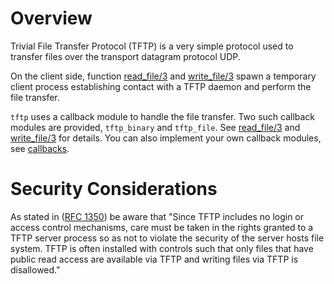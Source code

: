 <!--
%CopyrightBegin%

SPDX-License-Identifier: Apache-2.0

Copyright Ericsson AB 2023-2024. All Rights Reserved.

Licensed under the Apache License, Version 2.0 (the "License");
you may not use this file except in compliance with the License.
You may obtain a copy of the License at

    http://www.apache.org/licenses/LICENSE-2.0

Unless required by applicable law or agreed to in writing, software
distributed under the License is distributed on an "AS IS" BASIS,
WITHOUT WARRANTIES OR CONDITIONS OF ANY KIND, either express or implied.
See the License for the specific language governing permissions and
limitations under the License.

%CopyrightEnd%
-->
# Overview

Trivial File Transfer Protocol (TFTP) is a very simple protocol used
to transfer files over the transport datagram protocol UDP.

On the client side, function [read_file/3](`tftp:read_file/3`) and
[write_file/3](`tftp:write_file/3`) spawn a temporary client process
establishing contact with a TFTP daemon and perform the file transfer.

`tftp` uses a callback module to handle the file transfer. Two such callback
modules are provided, `tftp_binary` and `tftp_file`. See
[read_file/3](`tftp:read_file/3`) and [write_file/3](`tftp:write_file/3`) for
details. You can also implement your own callback modules, see
[callbacks](`m:tftp#callbacks`).

# Security Considerations

As stated in ([RFC 1350](https://datatracker.ietf.org/doc/html/rfc1350))
be aware that "Since TFTP includes no login or access
control mechanisms, care must be taken in the rights granted to a TFTP
server process so as not to violate the security of the server hosts
file system.  TFTP is often installed with controls such that only
files that have public read access are available via TFTP and writing
files via TFTP is disallowed."

